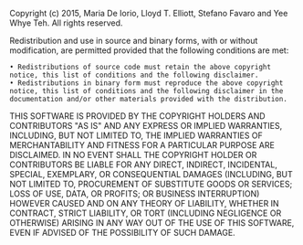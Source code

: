 Copyright (c) 2015, Maria De Iorio, Lloyd T. Elliott, Stefano Favaro and Yee Whye Teh. All rights reserved.

Redistribution and use in source and binary forms, with or without modification, are permitted provided that the following conditions are met:

	• Redistributions of source code must retain the above copyright notice, this list of conditions and the following disclaimer.
	• Redistributions in binary form must reproduce the above copyright notice, this list of conditions and the following disclaimer in the documentation and/or other materials provided with the distribution.

THIS SOFTWARE IS PROVIDED BY THE COPYRIGHT HOLDERS AND CONTRIBUTORS "AS IS" AND ANY EXPRESS OR IMPLIED WARRANTIES, INCLUDING, BUT NOT LIMITED TO, THE IMPLIED WARRANTIES OF MERCHANTABILITY AND FITNESS FOR A PARTICULAR PURPOSE ARE DISCLAIMED. IN NO EVENT SHALL THE COPYRIGHT HOLDER OR CONTRIBUTORS BE LIABLE FOR ANY DIRECT, INDIRECT, INCIDENTAL, SPECIAL, EXEMPLARY, OR CONSEQUENTIAL DAMAGES (INCLUDING, BUT NOT LIMITED TO, PROCUREMENT OF SUBSTITUTE GOODS OR SERVICES; LOSS OF USE, DATA, OR PROFITS; OR BUSINESS INTERRUPTION) HOWEVER CAUSED AND ON ANY THEORY OF LIABILITY, WHETHER IN CONTRACT, STRICT LIABILITY, OR TORT (INCLUDING NEGLIGENCE OR OTHERWISE) ARISING IN ANY WAY OUT OF THE USE OF THIS SOFTWARE, EVEN IF ADVISED OF THE POSSIBILITY OF SUCH DAMAGE.
